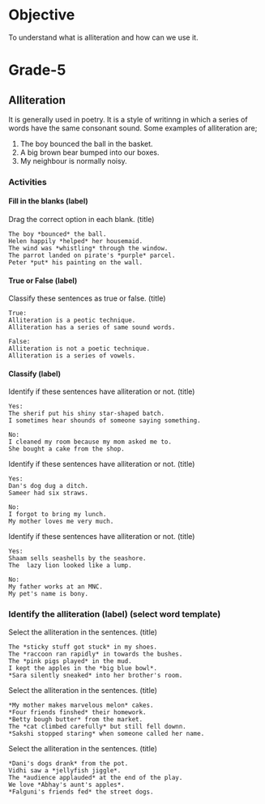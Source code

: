 # Objective

To understand what is alliteration and how can we use it.

# Grade-5

## Alliteration

It is generally used in poetry. It is a style of writinng in which a series of words have the same consonant sound. Some examples of alliteration are;
1. The boy bounced the ball in the basket.
2. A big brown bear bumped into our boxes.
3. My neighbour is normally noisy.

### Activities

#### Fill in the blanks (label)

Drag the correct option in each blank. (title)
```
The boy *bounced* the ball.
Helen happily *helped* her housemaid.
The wind was *whistling* through the window.
The parrot landed on pirate's *purple* parcel.
Peter *put* his painting on the wall.
```

#### True or False (label)

Classify these sentences as true or false. (title)
```
True:
Alliteration is a peotic technique.
Alliteration has a series of same sound words.

False:
Alliteration is not a poetic technique.
Alliteration is a series of vowels.
```

#### Classify (label)

Identify if these sentences have alliteration or not. (title)
```
Yes:
The sherif put his shiny star-shaped batch.
I sometimes hear shounds of someone saying something.

No:
I cleaned my room because my mom asked me to.
She bought a cake from the shop.
```

Identify if these sentences have alliteration or not. (title)
```
Yes:
Dan's dog dug a ditch.
Sameer had six straws.

No:
I forgot to bring my lunch.
My mother loves me very much.
```

Identify if these sentences have alliteration or not. (title)
```
Yes:
Shaam sells seashells by the seashore.
The  lazy lion looked like a lump.

No:
My father works at an MNC.
My pet's name is bony.
```

### Identify the alliteration (label) (select word template)

Select the alliteration in the sentences. (title)
```
The *sticky stuff got stuck* in my shoes.
The *raccoon ran rapidly* in towards the bushes.
The *pink pigs played* in the mud.
I kept the apples in the *big blue bowl*.
*Sara silently sneaked* into her brother's room.
```

Select the alliteration in the sentences. (title)
```
*My mother makes marvelous melon* cakes.
*Four friends finshed* their homework.
*Betty bough butter* from the market.
The *cat climbed carefully* but still fell downn.
*Sakshi stopped staring* when someone called her name.
```

Select the alliteration in the sentences. (title)
```
*Dani's dogs drank* from the pot.
Vidhi saw a *jellyfish jiggle*.
The *audience applauded* at the end of the play.
We love *Abhay's aunt's apples*.
*Falguni's friends fed* the street dogs.
```
